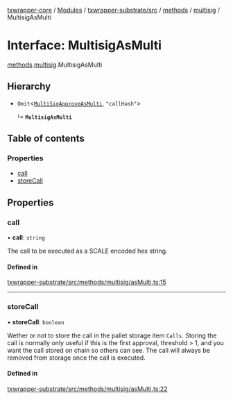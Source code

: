 [txwrapper-core](../README.md) / [Modules](../modules.md) / [txwrapper-substrate/src](../modules/txwrapper_substrate_src.md) / [methods](../modules/txwrapper_substrate_src.methods.md) / [multisig](../modules/txwrapper_substrate_src.methods.multisig.md) / MultisigAsMulti

# Interface: MultisigAsMulti

[methods](../modules/txwrapper_substrate_src.methods.md).[multisig](../modules/txwrapper_substrate_src.methods.multisig.md).MultisigAsMulti

## Hierarchy

- `Omit`<[`MultiSigApproveAsMulti`](txwrapper_substrate_src.methods.multisig.MultiSigApproveAsMulti.md), ``"callHash"``\>

  ↳ **`MultisigAsMulti`**

## Table of contents

### Properties

- [call](txwrapper_substrate_src.methods.multisig.MultisigAsMulti.md#call)
- [storeCall](txwrapper_substrate_src.methods.multisig.MultisigAsMulti.md#storecall)

## Properties

### call

• **call**: `string`

The call to be executed as a SCALE encoded hex string.

#### Defined in

[txwrapper-substrate/src/methods/multisig/asMulti.ts:15](https://github.com/paritytech/txwrapper-core/blob/d3e4018/packages/txwrapper-substrate/src/methods/multisig/asMulti.ts#L15)

___

### storeCall

• **storeCall**: `boolean`

Wether or not to store the call in the pallet storage item `Calls`. Storing the call
is normally only useful if this is the first approval, threshold > 1, and you
want the call stored on chain so others can see. The call will always be
removed from storage once the call is executed.

#### Defined in

[txwrapper-substrate/src/methods/multisig/asMulti.ts:22](https://github.com/paritytech/txwrapper-core/blob/d3e4018/packages/txwrapper-substrate/src/methods/multisig/asMulti.ts#L22)

